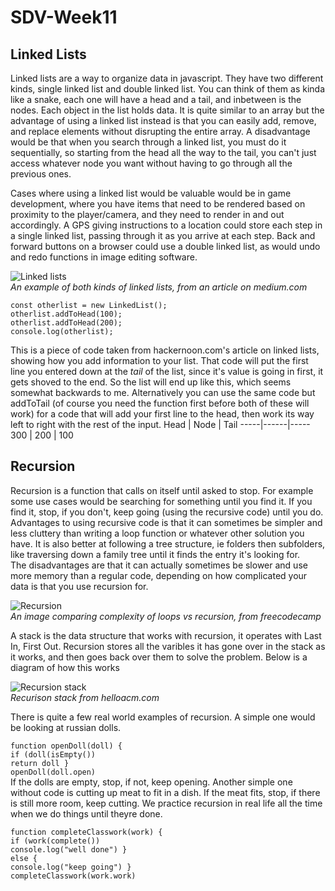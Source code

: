 # SDV-Week11

## Linked Lists
Linked lists are a way to organize data in javascript. They have two different kinds, single linked list and double linked list. You can think of them as kinda like a snake, each one will have a head and a tail, and inbetween is the nodes. Each object in the list holds data. It is quite similar to an array but the advantage of using a linked list instead is that you can easily add, remove, and replace elements without disrupting the entire array. A disadvantage would be that when you search through a linked list, you must do it sequentially, so starting from the head all the way to the tail, you can't just access whatever node you want without having to go through all the previous ones.

Cases where using a linked list would be valuable would be in game development, where you have items that need to be rendered based on proximity to the player/camera, and they need to render in and out accordingly. A GPS giving instructions to a location could store each step in a single linked list, passing through it as you arrive at each step. Back and forward buttons on a browser could use a double linked list, as would undo and redo functions in image editing software.

![Linked lists](https://miro.medium.com/max/1230/1*iMYmkYDCSrXXdwpbqm-ekA.jpeg)  
*An example of both kinds of linked lists, from an article on medium.com*


`const otherlist = new LinkedList();`  
`otherlist.addToHead(100);`  
`otherlist.addToHead(200);`  
`console.log(otherlist);`  

This is a piece of code taken from hackernoon.com's article on linked lists, showing how you add information to your list. That code will put the first line you entered down at the *tail* of the list, since it's value is going in first, it gets shoved to the end. So the list will end up like this, which seems somewhat backwards to me. Alternatively you can use the same code but addToTail (of course you need the function first before both of these will work) for a code that will add your first line to the head, then work its way left to right with the rest of the input.
Head | Node | Tail
-----|------|-----
300 | 200 | 100


## Recursion
Recursion is a function that calls on itself until asked to stop. For example some use cases would be searching for something until you find it. If you find it, stop, if you don't, keep going (using the recursive code) until you do.
Advantages to using recursive code is that it can sometimes be simpler and less cluttery than writing a loop function or whatever other solution you have. It is also better at following a tree structure, ie folders then subfolders, like traversing down a family tree until it finds the entry it's looking for.  
The disadvantages are that it can actually sometimes be slower and use more memory than a regular code, depending on how complicated your data is that you use recursion for.

![Recursion](https://miro.medium.com/max/1400/1*dXFC8vq6xJ8Ud1Zeu24eUQ.png)  
*An image comparing complexity of loops vs recursion, from freecodecamp*

A stack is the data structure that works with recursion, it operates with Last In, First Out. Recursion stores all the varibles it has gone over in the stack as it works, and then goes back over them to solve the problem. Below is a diagram of how this works

![Recursion stack](https://helloacm.com/wp-content/uploads/2018/05/first-in-last-out-stack.jpg)  
*Recurison stack from helloacm.com*

There is quite a few real world examples of recursion. A simple one would be looking at russian dolls.

`function openDoll(doll) {`  
`if (doll(isEmpty())`  
`return doll }`  
`openDoll(doll.open)`  
If the dolls are empty, stop, if not, keep opening. Another simple one without code is cutting up meat to fit in a dish. If the meat fits, stop, if there is still more room, keep cutting. We practice recursion in real life all the time when we do things until theyre done.

`function completeClasswork(work) {`  
`if (work(complete())`  
`console.log("well done") }`  
`else {`  
`console.log("keep going") }`  
`completeClasswork(work.work)`
